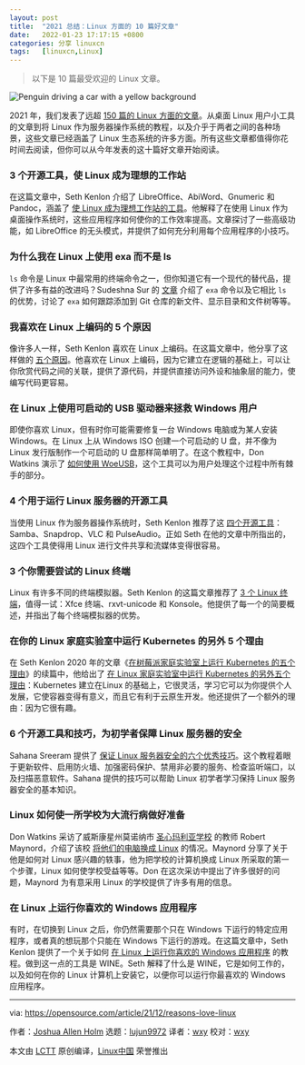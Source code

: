 ```yaml
---
layout: post
title:	"2021 总结：Linux 方面的 10 篇好文章"
date:	2022-01-23 17:17:15 +0800 
categories:	分享 linuxcn 
tags:	[linuxcn,Linux]
---
```




> 
> 以下是 10 篇最受欢迎的 Linux 文章。
> 
> 
> 


![](/Asserts/Images//attachment/album/202201/23/171708xzs53zvp9occmgcy.jpg "Penguin driving a car with a yellow background")


2021 年，我们发表了远超 [150 篇的 Linux 方面的文章](https://opensource.com/tags/linux)。从桌面 Linux 用户小工具的文章到将 Linux 作为服务器操作系统的教程，以及介乎于两者之间的各种场景，这些文章已经涵盖了 Linux 生态系统的许多方面。所有这些文章都值得你花时间去阅读，但你可以从今年发表的这十篇好文章开始阅读。


### 3 个开源工具，使 Linux 成为理想的工作站


在这篇文章中，Seth Kenlon 介绍了 LibreOffice、AbiWord、Gnumeric 和 Pandoc，涵盖了 [使 Linux 成为理想工作站的工具](/article-13133-1.html)。他解释了在使用 Linux 作为桌面操作系统时，这些应用程序如何使你的工作效率提高。文章探讨了一些高级功能，如 LibreOffice 的无头模式，并提供了如何充分利用每个应用程序的小技巧。


### 为什么我在 Linux 上使用 exa 而不是 ls


`ls` 命令是 Linux 中最常用的终端命令之一，但你知道它有一个现代的替代品，提供了许多有益的改进吗？Sudeshna Sur 的 [文章](/article-13972-1.html) 介绍了 `exa` 命令以及它相比 `ls` 的优势，讨论了 `exa` 如何跟踪添加到 Git 仓库的新文件、显示目录和文件树等等。


### 我喜欢在 Linux 上编码的 5 个原因


像许多人一样，Seth Kenlon 喜欢在 Linux 上编码。在这篇文章中，他分享了这样做的 [五个原因](https://opensource.com/article/21/2/linux-programming)。他喜欢在 Linux 上编码，因为它建立在逻辑的基础上，可以让你欣赏代码之间的关联，提供了源代码，并提供直接访问外设和抽象层的能力，使编写代码更容易。


### 在 Linux 上使用可启动的 USB 驱动器来拯救 Windows 用户


即使你喜欢 Linux，但有时你可能需要修复一台 Windows 电脑或为某人安装 Windows。在 Linux 上从 Windows ISO 创建一个可启动的 U 盘，并不像为 Linux 发行版制作一个可启动的 U 盘那样简单明了。在这个教程中，Don Watkins 演示了 [如何使用 WoeUSB](/article-13143-1.html)，这个工具可以为用户处理这个过程中所有棘手的部分。


### 4 个用于运行 Linux 服务器的开源工具


当使用 Linux 作为服务器操作系统时，Seth Kenlon 推荐了这 [四个开源工具](/article-13192-1.html)： Samba、Snapdrop、VLC 和 PulseAudio。正如 Seth 在他的文章中所指出的，这四个工具使得用 Linux 进行文件共享和流媒体变得很容易。


### 3 个你需要尝试的 Linux 终端


Linux 有许多不同的终端模拟器。Seth Kenlon 的这篇文章推荐了 [3 个 Linux 终端](/article-13186-1.html)，值得一试：Xfce 终端、rxvt-unicode 和 Konsole。他提供了每一个的简要概述，并指出了每个终端模拟器的优势。


### 在你的 Linux 家庭实验室中运行 Kubernetes 的另外 5 个理由


在 Seth Kenlon 2020 年的文章《[在树莓派家庭实验室上运行 Kubernetes 的五个理由](https://opensource.com/article/20/8/kubernetes-raspberry-pi)》的续篇中，他给出了 [在 Linux 家庭实验室中运行 Kubernetes 的另外五个理由](https://opensource.com/article/21/6/kubernetes-linux-homelab)：Kubernetes 建立在Linux 的基础上，它很灵活，学习它可以为你提供个人发展，它使容器变得有意义，而且它有利于云原生开发。他还提供了一个额外的理由：因为它很有趣。


### 6 个开源工具和技巧，为初学者保障 Linux 服务器的安全


Sahana Sreeram 提供了 [保证 Linux 服务器安全的六个优秀技巧](/article-13298-1.html)。这个教程着眼于更新软件、启用防火墙、加强密码保护、禁用非必要的服务、检查监听端口，以及扫描恶意软件。Sahana 提供的技巧可以帮助 Linux 初学者学习保持 Linux 服务器安全的基本知识。


### Linux 如何使一所学校为大流行病做好准备


Don Watkins 采访了威斯康星州莫诺纳市 [圣心玛利亚学校](https://www.ihmcatholicschool.org/) 的教师 Robert Maynord，介绍了该校 [将他们的电脑换成 Linux](https://opensource.com/article/21/5/linux-school-servers) 的情况。Maynord 分享了关于他是如何对 Linux 感兴趣的轶事，他为把学校的计算机换成 Linux 所采取的第一个步骤，Linux 如何使学校受益等等。Don 在这次采访中提出了许多很好的问题，Maynord 为有意采用 Linux 的学校提供了许多有用的信息。


### 在 Linux 上运行你喜欢的 Windows 应用程序


有时，在切换到 Linux 之后，你仍然需要那个只在 Windows 下运行的特定应用程序，或者真的想玩那个只能在 Windows 下运行的游戏。在这篇文章中，Seth Kenlon 提供了一个关于如何 [在 Linux 上运行你喜欢的 Windows 应用程序](/article-13184-1.html) 的教程。做到这一点的工具是 WINE。Seth 解释了什么是 WINE，它是如何工作的，以及如何在你的 Linux 计算机上安装它，以便你可以运行你最喜欢的 Windows 应用程序。




---


via: <https://opensource.com/article/21/12/reasons-love-linux>


作者：[Joshua Allen Holm](https://opensource.com/users/holmja) 选题：[lujun9972](https://github.com/lujun9972) 译者：[wxy](https://github.com/wxy) 校对：[wxy](https://github.com/wxy)


本文由 [LCTT](https://github.com/LCTT/TranslateProject) 原创编译，[Linux中国](https://linux.cn/) 荣誉推出
